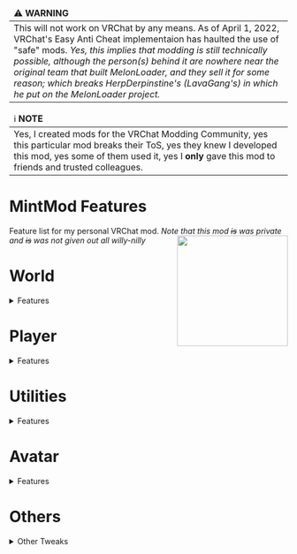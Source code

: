 <table align="center">
  <thead>
    <tr>
      <td align="left">
        ⚠️ <b>WARNING</b>
      </td>
    </tr>
  </thead>

  <tbody>
    <tr>
      <td>
        This will not work on VRChat by any means. As of April 1, 2022, VRChat's Easy Anti Cheat implementaion has haulted the use of "safe" mods. <i>Yes, this implies that modding is still technically possible, although the person(s) behind it are nowhere near the original team that built MelonLoader, and they sell it for some reason; which breaks HerpDerpinstine's (LavaGang's)  in which he put on the MelonLoader project.</i>
      </td>
    </tr>
  </tbody>
</table>

<table align="center">
  <thead>
    <tr>
      <td align="left">
        ℹ️ <b>NOTE</b>
      </td>
    </tr>
  </thead>

  <tbody>
    <tr>
      <td>
        Yes, I created mods for the VRChat Modding Community, yes this particular mod breaks their ToS, yes they knew I developed this mod, yes some of them used it, yes I <b>only</b> gave this mod to friends and trusted colleagues.
      </td>
    </tr>
  </tbody>
</table>

# MintMod Features
Feature list for my personal VRChat mod. *Note that this mod ~~is~~ was private and ~~is~~ was not given out all willy-nilly*
<img src="https://MintLily.lgbt/assets/img/MintMod_Pride.png" align="right" width="200" height="200" />

<h1>World</h1>
<details>
  <summary>Features</summary>
  <ul>
    <li>Item ESP</li>
    <li>Add Jump</li>
    <li>Add Legacy Locomotion</li>
    <li>Download VRCW</li>
    <li>Copy World Join Link</li>
    <li>Join world by instance ID or join link</li>
    <li>Log World Info into txt file</li>
    <li>Mirror Options (Beautify, Optimize, Normal)</li>
  </ul>
  <h3>Item Manipulation</h3>
  <ul>
    <li>Teleport Items to Self</li>
    <li>Respawn Items</li>
    <li>Teleport Items out of world</li>
    <li>Mint Specific World Toggles (by special Game Object names)</li>
  </ul>
  <h3>Component Toggle</h3>
  <ul>
    <li>Chair</li>
    <li>Pickups</li>
    <li>Pickup objects</li>
    <li>Post processing</li>
    <li>Pens</li>
    <li>Avatar pedestals</li>
  </ul>
</details>

<h1>Player</h1>
<details>
  <summary>Features</summary>
  <ul>
    <li>ESP</li>
    <li>Copy current Avatar ID</li>
    <li>Change into Avatar by ID</li>
    <li>Infinite Jump</li>
    <li>Flight</li>
    <li>No Clip</li>
    <li>
      <details>
        <summary>Player List</summary>
        <ul>
          <li>Move onto Left or Right Wing</li>
          <li>Limit or show all players</li>
          <li>Background Color & Opacity</li>
          <li>Local Name Spoof on list</li>
          <li>Each Player will be listed with:
            <ul>
              <li>Player name (Colored by rank)</li>
              <li>Ping</li>
              <li>FPS</li>
              <li>Avatar Performance</li>
            </ul>
          </li>
          <li>Room Timer</li>
          <li>Game Timer</li>
          <li>System Time (12 or 24 hour)</li>
        </ul>
      </details>
    </li>
    <li>Unique Nameplate tags visible to other Mint users</li>
  </ul>
<h2>Player List Menu Actions</h2>
<details>
  <summary>Features</summary>
  <ul>
    <li>Teleport to</li>
    <li><s>Open QM</s></li>
    <li>Singular ESP</li>
    <li>Orbit</li>
    <li>Orbit pickups</li>
  </ul>
</details>
</details>

<h1>Utilities</h1>
<details>
  <summary>Features</summary>
  <ul>
    <li>Ping Spoof</li>
    <li>Framerate Spoof</li>
    <li><s>Appear as Quest User</s> (Bannable)</li>
    <li>Risky Function Bypass</li>
    <li>Game ran in High Priority process</li>
    <li>Uncapped framerate</li>
    <li>Photon Pause</li>
    <li>Portal Timer Reset / Set custom timer amount</li>
  </ul>
</details>

<h1>Avatar</h1>
<details>
  <summary>Features</summary>
  <ul>
    <li>Extra Favorite Avatars</li>
    <li>Download VRCA</li>
  </ul>
</details>

<h1>Others</h1>
<details>
  <summary>Other Tweaks</summary>
  <ul>
    <li>Custom HUD Message popups</li>
    <li>Master Finder (Icon)</li>
    <li>Custom Loading Menu Music</li>
    <li>Recolor Ranks</li>
    <li>Color ActionMenu</li>
    <li>Color (non-QuickMenu) Menus</li>
    <li>Color HUD Mute Icon</li>
    <li>Color Loading Environment</li>
    <li>Custom Nameplates for Mint Users</li>
    <li>Midnight Rooftop Settings state saving</li>
    <li>VRChat keyboard Copy and paste buttons</li>
    <li><a href="https://github.com/MintLily/ListCounter" target="_blank">ListCounter</a></li>
  </ul>
</details>
